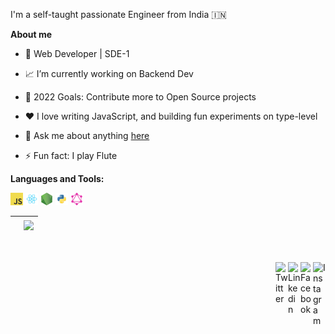 I'm a self-taught passionate Engineer from India 🇮🇳

**About me**

- 💼 Web Developer | SDE-1

- 📈 I’m currently working on Backend Dev

- 🥅 2022 Goals: Contribute more to Open Source projects

- ❤️ I love writing JavaScript, and building fun experiments on type-level

- 💬 Ask me about anything [here](https://twitter.com/Jaswantharya18)
- ⚡ Fun fact: I play Flute



**Languages and Tools:**  

<code><img height="20" src="https://raw.githubusercontent.com/github/explore/80688e429a7d4ef2fca1e82350fe8e3517d3494d/topics/javascript/javascript.png"></code>
<code><img height="20" src="https://raw.githubusercontent.com/github/explore/80688e429a7d4ef2fca1e82350fe8e3517d3494d/topics/react/react.png"></code>
<code><img height="20" src="https://raw.githubusercontent.com/github/explore/80688e429a7d4ef2fca1e82350fe8e3517d3494d/topics/nodejs/nodejs.png"></code>
<code><img height="20" src="https://raw.githubusercontent.com/github/explore/80688e429a7d4ef2fca1e82350fe8e3517d3494d/topics/python/python.png"></code>
<code><img height="20" src="https://raw.githubusercontent.com/github/explore/5c058a388828bb5fde0bcafd4bc867b5bb3f26f3/topics/graphql/graphql.png"></code>


|  | <a href="https://github.com/jaswantharya"><img align="center" src="https://github-readme-stats.vercel.app/api/top-langs/?username=jaswantharya&layout=compact&theme=buefy&hide_border=true" /></a> |
| ------------- | ------------- |

<br />
<br />

<a href="https://www.instagram.com/mjaswanth18_">
  <img align="right" alt="Instagram" width="20px" src="https://iconape.com/wp-content/files/ak/70032/svg/instagram-2-1.svg" />
</a>
<a href="https://www.facebook.com/jaswanth.m.56">
  <img align="right" alt="Facebook" width="20px" src="https://cdn.icon-icons.com/icons2/1826/PNG/512/4202110facebooklogosocialsocialmedia-115707_115594.png" />
</a>
<a href="https://www.linkedin.com/in/m-jaswanth-76a465196/">
  <img align="right" alt="Linkedin" width="20px" src="https://upload.wikimedia.org/wikipedia/commons/thumb/e/e9/Linkedin_icon.svg/1024px-Linkedin_icon.svg.png" />
</a>
<a href="https://twitter.com/Jaswantharya18">
  <img align="right" alt="Twitter" width="20px" src="https://upload.wikimedia.org/wikipedia/sco/thumb/9/9f/Twitter_bird_logo_2012.svg/1200px-Twitter_bird_logo_2012.svg.png" />
</a>
